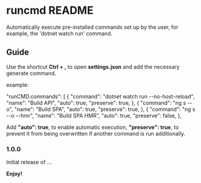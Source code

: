 # runcmd README

Automatically execute pre-installed commands set up by the user, for example, the 'dotnet watch run' command.

## Guide

Use the shortcut **Ctrl + ,** to open **settings.json** and add the necessary generate command.

example:

"runCMD.commands": [
        {
            "command": "dotnet watch run --no-host-reload",
            "name": "Build API",
            "auto": true,
            "preserve": true,
        },
        {
            "command": "ng s --o",
            "name": "Build SPA",
            "auto": true,
            "preserve": true,
        },
        {
            "command": "ng s --o --hmr",
            "name": "Build SPA HMR",
            "auto": true,
            "preserve": false,
        },

Add **"auto": true**, to enable automatic execution,
**"preserve": true**, to prevent it from being overwritten if another command is run additionally.

### 1.0.0

Initial release of ...

**Enjoy!**
